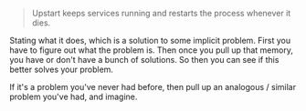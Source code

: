 
> Upstart keeps services running and restarts the process whenever it dies. 

Stating what it does, which is a solution to some implicit problem. First you have to figure out what the problem is. Then once you pull up that memory, you have or don't have a bunch of solutions. So then you can see if this better solves your problem.

If it's a problem you've never had before, then pull up an analogous / similar problem you've had, and imagine.
